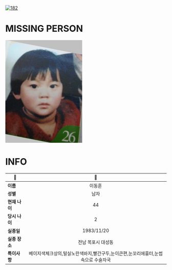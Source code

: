 [![182](https://img.shields.io/badge/%EC%8B%A4%EC%A2%85%EC%8B%A0%EA%B3%A0%EB%8A%94%20%EA%B5%AD%EB%B2%88%EC%97%86%EC%9D%B4-182-blue)](http://safe182.go.kr/index.do)

# MISSING PERSON

<img src="./missing_person.jpg">

# INFO

|🔑|💎|
|--|:--:|
|**이름**|이동훈|
|**성별**|남자|
|**현재 나이**|44|
|**당시 나이**|2|
|**실종일**|1983/11/20|
|**실종 장소**|전남 목포시 대성동|
|**특이사항**|베이지색체크상의,털실노란색바지,빨간구두,눈이큰편,눈꼬리에흉터,눈썹 속으로 수술자국|
